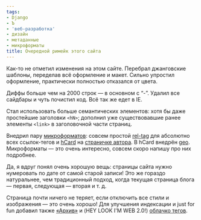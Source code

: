 ```yaml
---
tags:
- Django
- Ъ
- 'веб-разработка'
- дизайн
- метаданные
- микроформаты
title: Очередной римейк этого сайта
---
```


Как-то не отметил изменения на этом сайте. Перебрал джанговские шаблоны,
переделав всё оформление и макет. Сильно упростил оформление,
практически полностью отказался от цвета.

Диффы больше чем на 2000 строк — в основном с “-”. Удалил все сайдбары и
чуть почистил код. Всё так же едет в IE.

Стал использовать больше семантических элементов: хотя бы даже
простейшие заголовки `<hN>`; дополнил уже существовавшие ранее элементы
`<link>` в заголовочной части страниц.

Внедрил пару [микроформатов][]: совсем простой [rel-tag][] для абсолютно
всех ссылок-тегов и [hCard][] на [страничке автора][]. В hCard внедрён
[geo][]. Микроформаты — это очень интересно, совсем скоро напишу про них
подробнее.

Да, я вдруг понял очень хорошую вещь: страницы сайта нужно нумеровать по
дате от самой старой записи! Это же гораздо натуральнее, чем
традиционный подход, когда текущая страница блога — первая, следующая —
вторая и т. д.

Страница почти ничего не теряет, если отключить все стили и изображения
— это очень хорошо! Для улучшения индексации и just for fun добавил
также [«Архив»][] и (HEY LOOK I'M WEB 2.0!) [облачко тегов][].

  [микроформатов]: https://web.archive.org/web/20090820003607/http://www.microformats.org/
  [rel-tag]: https://web.archive.org/web/20090820003607/http://microformats.org/wiki/rel-tag/
  [hCard]: https://web.archive.org/web/20090820003607/http://microformats.org/wiki/hcard/
  [страничке автора]: /web/20090820003607/http://sphinx.net.ru/author/
  [geo]: https://web.archive.org/web/20090820003607/http://microformats.org/wiki/geo/
  [«Архив»]: /web/20090820003607/http://sphinx.net.ru/blog/archive/
  [облачко тегов]: /web/20090820003607/http://sphinx.net.ru/blog/tag/